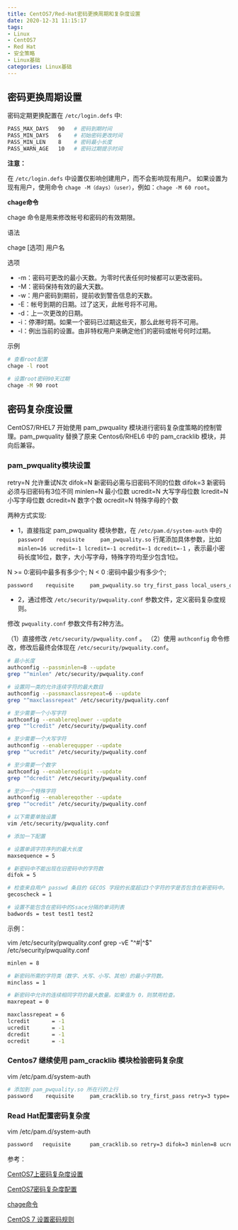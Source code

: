 ```yaml
---
title: CentOS7/Red-Hat密码更换周期和复杂度设置
date: 2020-12-31 11:15:17
tags:
- Linux
- CentOS7
- Red Hat
- 安全策略
- Linux基础
categories: Linux基础
---
```


## 密码更换周期设置

密码定期更换配置在 `/etc/login.defs` 中:

```sh
PASS_MAX_DAYS	90   # 密码到期时间
PASS_MIN_DAYS	6    # 初始密码更改时间
PASS_MIN_LEN	8    # 密码最小长度
PASS_WARN_AGE	10   # 密码过期提示时间
```

**注意：**

在 `/etc/login.defs` 中设置仅影响创建用户，而不会影响现有用户。
如果设置为现有用户，使用命令 `chage -M（days）（user）`，例如：`chage -M 60 root`。

**chage命令**

chage 命令是用来修改帐号和密码的有效期限。

语法

chage [选项] 用户名

选项

* -m：密码可更改的最小天数。为零时代表任何时候都可以更改密码。
* -M：密码保持有效的最大天数。
* -w：用户密码到期前，提前收到警告信息的天数。
* -E：帐号到期的日期。过了这天，此帐号将不可用。
* -d：上一次更改的日期。
* -i：停滞时期。如果一个密码已过期这些天，那么此帐号将不可用。
* -l：例出当前的设置。由非特权用户来确定他们的密码或帐号何时过期。

示例

```sh
# 查看root配置
chage -l root

# 设置root密码90天过期
chage -M 90 root
```

## 密码复杂度设置

CentOS7/RHEL7 开始使用 pam_pwquality 模块进行密码复杂度策略的控制管理。pam_pwquality 替换了原来 Centos6/RHEL6 中的 pam_cracklib 模块，并向后兼容。

### pam_pwquality模块设置

retry=N  允许重试N次
difok=N 新密码必需与旧密码不同的位数  difok=3 新密码必须与旧密码有3位不同
minlen=N  最小位数
ucredit=N  大写字母位数
lcredit=N  小写字母位数
dcredit=N  数字个数
ocredit=N  特殊字母的个数

两种方式实现:

* 1，直接指定 pam_pwquality 模块参数，在 `/etc/pam.d/system-auth` 中的 `password    requisite     pam_pwquality.so` 行尾添加具体参数，比如 `minlen=16 ucredit=-1 lcredit=-1 ocredit=-1 dcredit=-1` ，表示最小密码长度16位，数字，大小写字母，特殊字符均至少包含1位。

N >= 0:密码中最多有多少个;
N < 0 :密码中最少有多少个;

```sh
password    requisite     pam_pwquality.so try_first_pass local_users_only retry=3 authtok_type= minlen=8 ucredit=-1 lcredit=-1 ocredit=-1 dcredit=-1
```

* 2，通过修改 `/etc/security/pwquality.conf` 参数文件，定义密码复杂度规则。

修改 `pwquality.conf` 参数文件有2种方法。

（1）直接修改 `/etc/security/pwquality.conf` 。
（2）使用 `authconfig` 命令修改，修改后最终会体现在 `/etc/security/pwquality.conf`。

```sh
# 最小长度
authconfig --passminlen=8 --update
grep "^minlen" /etc/security/pwquality.conf

# 设置同一类的允许连续字符的最大数目
authconfig --passmaxclassrepeat=6 --update
grep "^maxclassrepeat" /etc/security/pwquality.conf

# 至少需要一个小写字符
authconfig --enablereqlower --update
grep "^lcredit" /etc/security/pwquality.conf

# 至少需要一个大写字符
authconfig --enablerequpper --update
grep "^ucredit" /etc/security/pwquality.conf

# 至少需要一个数字
authconfig --enablereqdigit --update
grep "^dcredit" /etc/security/pwquality.conf

# 至少一个特殊字符
authconfig --enablereqother --update
grep "^ocredit" /etc/security/pwquality.conf

# 以下需要单独设置
vim /etc/security/pwquality.conf

# 添加一下配置

# 设置单调字符序列的最大长度
maxsequence = 5

# 新密码中不能出现在旧密码中的字符数
difok = 5

# 检查来自用户 passwd 条目的 GECOS 字段的长度超过3个字符的字是否包含在新密码中。
gecoscheck = 1

# 设置不能包含在密码中的Ssace分隔的单词列表
badwords = test test1 test2
```

示例：

vim /etc/security/pwquality.conf
grep -vE "^#|^$" /etc/security/pwquality.conf

```sh
minlen = 8

# 新密码所需的字符类（数字、大写、小写、其他）的最小字符数。
minclass = 1

# 新密码中允许的连续相同字符的最大数量。如果值为 0，则禁用检查。
maxrepeat = 0

maxclassrepeat = 6
lcredit       = -1
ucredit       = -1
dcredit       = -1
ocredit       = -1
```

### Centos7 继续使用 pam_cracklib 模块检验密码复杂度

vim /etc/pam.d/system-auth

```sh
# 添加到 pam_pwquality.so 所在行的上行
password    requisite     pam_cracklib.so try_first_pass retry=3 type=  minlen=8 ucredit=-1 lcredit=-1 ocredit=-1 dcredit=-1
```

### Read Hat配置密码复杂度

vim /etc/pam.d/system-auth

```sh
password   requisite      pam_cracklib.so retry=3 difok=3 minlen=8 ucredit=-1 lcredit=-1 dcredit=-1 ocredit=-1
```

参考：

[CentOS7上密码复杂度设置](https://www.jianshu.com/p/f7bd6dfffc34)

[CentOS7密码复杂度配置](https://blog.csdn.net/longfeizzu/article/details/101377584)

[chage命令](https://man.linuxde.net/chage)

[CentOS 7 设置密码规则](https://blog.csdn.net/wh211212/article/details/53992772)